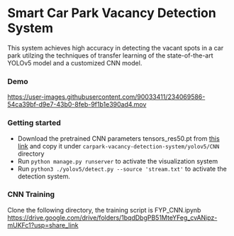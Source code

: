 # Smart Car Park Vacancy Detection System
This system achieves high accuracy in detecting the vacant spots in a car park utilzing the techniques of transfer learning of the state-of-the-art YOLOv5 model and a customized CNN model.

### Demo



https://user-images.githubusercontent.com/90033411/234069586-54ca39bf-d9e7-43b0-8feb-9f1b1e390ad4.mov

### Getting started
- Download the pretrained CNN parameters tensors_res50.pt from [this link](https://drive.google.com/file/d/1LL67CrCH0qHLa8GSIlBJMYkC_Ki_FZ9w/view?usp=share_link) and copy it under `carpark-vacancy-detection-system/yolov5/CNN` directory
- Run ``python manage.py runserver`` to activate the visualization system
- Run ``python3 ./yolov5/detect.py --source 'stream.txt'`` to activate the detection system.

### CNN Training
Clone the following directory, the training script is FYP_CNN.ipynb
https://drive.google.com/drive/folders/1bqdDbgPB51MteYFeg_cvANipz-mUKFc1?usp=share_link
